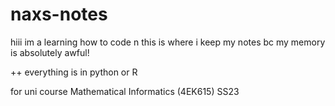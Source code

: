 # naxs-notes

hiii im a learning how to code n this is where i keep my notes bc my memory is absolutely awful!

++ everything is in python or R

for uni course	Mathematical Informatics (4EK615) SS23
